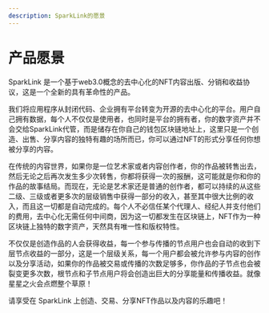 ```yaml
---
description: SparkLink的愿景
---
```


# 产品愿景

SparkLink 是一个基于web3.0概念的去中心化的NFT内容出版、分销和收益协议，这是一个全新的具有革命性的产品。

我们将应用程序从封闭代码、企业拥有平台转变为开源的去中心化的平台。用户自己拥有数据，每个人不仅仅是使用者，也同时是平台的拥有者，你的数字资产并不会交给SparkLink代管，而是储存在你自己的钱包区块链地址上，这里只是一个创造、出售、分享内容的独特有趣的场所而已，你可以通过NFT的形式分享任何你想被分享的内容。

在传统的内容世界，如果你是一位艺术家或者内容创作者，你的作品被转售出去，然后无论之后再次发生多少次转售，你都将获得一次的报酬，这可能就是你和你的作品的故事结局。而现在，无论是艺术家还是普通的创作者，都可以持续的从这些二级、三级或者更多次的层级销售中获得一部分的收入，甚至其中很大比例的收入，而且这一切都是自动完成的。每个人不必信任某个代理人、经纪人并支付他们的费用，去中心化无需任何中间商，因为这一切都发生在区块链上，NFT作为一种区块链上独特的数字资产，天然具有唯一性和版权特性。

不仅仅是创造作品的人会获得收益，每一个参与传播的节点用户也会自动的收到下层节点收益的一部分，这是一个层级关系，每一个用户都会被允许参与内容的创作以及分享活动，如果你的作品被交易或传播的次数足够多，你作品的子节点也会被裂变更多次数，根节点和子节点用户将会创造出巨大的分享能量和传播收益。就像星星之火会点燃整个草原！

请享受在 SparkLink 上创造、交易、分享NFT作品以及内容的乐趣吧！
